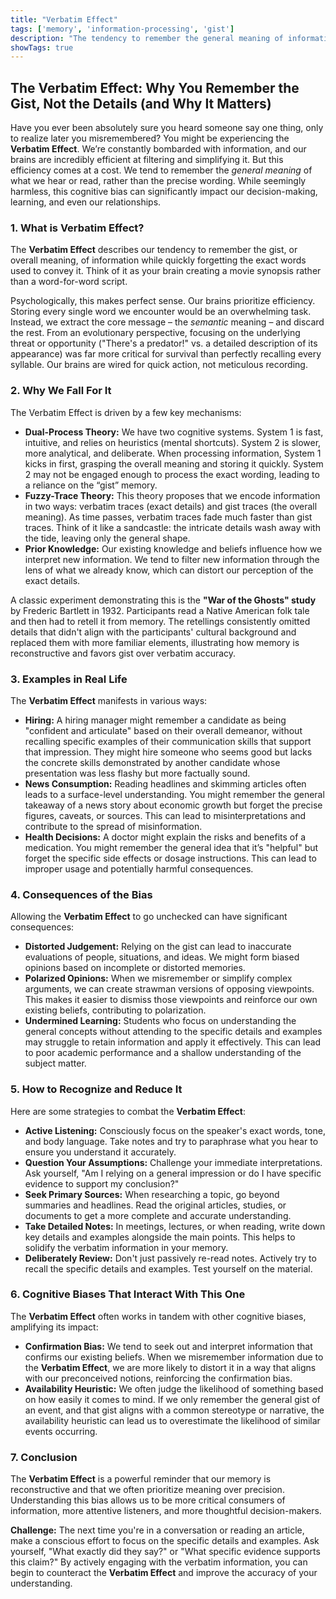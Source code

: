 ```yaml
---
title: "Verbatim Effect"
tags: ['memory', 'information-processing', 'gist']
description: "The tendency to remember the general meaning of information rather than its specific details or exact wording."
showTags: true
---
```


## The Verbatim Effect: Why You Remember the Gist, Not the Details (and Why It Matters)

Have you ever been absolutely sure you heard someone say one thing, only to realize later you misremembered? You might be experiencing the **Verbatim Effect**. We’re constantly bombarded with information, and our brains are incredibly efficient at filtering and simplifying it. But this efficiency comes at a cost. We tend to remember the *general meaning* of what we hear or read, rather than the precise wording. While seemingly harmless, this cognitive bias can significantly impact our decision-making, learning, and even our relationships.

### 1. What is Verbatim Effect?

The **Verbatim Effect** describes our tendency to remember the gist, or overall meaning, of information while quickly forgetting the exact words used to convey it. Think of it as your brain creating a movie synopsis rather than a word-for-word script.

Psychologically, this makes perfect sense. Our brains prioritize efficiency. Storing every single word we encounter would be an overwhelming task. Instead, we extract the core message – the *semantic* meaning – and discard the rest. From an evolutionary perspective, focusing on the underlying threat or opportunity ("There's a predator!" vs. a detailed description of its appearance) was far more critical for survival than perfectly recalling every syllable. Our brains are wired for quick action, not meticulous recording.

### 2. Why We Fall For It

The Verbatim Effect is driven by a few key mechanisms:

*   **Dual-Process Theory:** We have two cognitive systems. System 1 is fast, intuitive, and relies on heuristics (mental shortcuts). System 2 is slower, more analytical, and deliberate. When processing information, System 1 kicks in first, grasping the overall meaning and storing it quickly. System 2 may not be engaged enough to process the exact wording, leading to a reliance on the “gist” memory.
*   **Fuzzy-Trace Theory:** This theory proposes that we encode information in two ways: verbatim traces (exact details) and gist traces (the overall meaning). As time passes, verbatim traces fade much faster than gist traces. Think of it like a sandcastle: the intricate details wash away with the tide, leaving only the general shape.
*   **Prior Knowledge:** Our existing knowledge and beliefs influence how we interpret new information. We tend to filter new information through the lens of what we already know, which can distort our perception of the exact details.

A classic experiment demonstrating this is the **"War of the Ghosts" study** by Frederic Bartlett in 1932. Participants read a Native American folk tale and then had to retell it from memory. The retellings consistently omitted details that didn't align with the participants' cultural background and replaced them with more familiar elements, illustrating how memory is reconstructive and favors gist over verbatim accuracy.

### 3. Examples in Real Life

The **Verbatim Effect** manifests in various ways:

*   **Hiring:** A hiring manager might remember a candidate as being "confident and articulate" based on their overall demeanor, without recalling specific examples of their communication skills that support that impression. They might hire someone who seems good but lacks the concrete skills demonstrated by another candidate whose presentation was less flashy but more factually sound.
*   **News Consumption:** Reading headlines and skimming articles often leads to a surface-level understanding. You might remember the general takeaway of a news story about economic growth but forget the precise figures, caveats, or sources. This can lead to misinterpretations and contribute to the spread of misinformation.
*   **Health Decisions:** A doctor might explain the risks and benefits of a medication. You might remember the general idea that it’s "helpful" but forget the specific side effects or dosage instructions. This can lead to improper usage and potentially harmful consequences.

### 4. Consequences of the Bias

Allowing the **Verbatim Effect** to go unchecked can have significant consequences:

*   **Distorted Judgement:** Relying on the gist can lead to inaccurate evaluations of people, situations, and ideas. We might form biased opinions based on incomplete or distorted memories.
*   **Polarized Opinions:** When we misremember or simplify complex arguments, we can create strawman versions of opposing viewpoints. This makes it easier to dismiss those viewpoints and reinforce our own existing beliefs, contributing to polarization.
*   **Undermined Learning:** Students who focus on understanding the general concepts without attending to the specific details and examples may struggle to retain information and apply it effectively. This can lead to poor academic performance and a shallow understanding of the subject matter.

### 5. How to Recognize and Reduce It

Here are some strategies to combat the **Verbatim Effect**:

*   **Active Listening:** Consciously focus on the speaker's exact words, tone, and body language. Take notes and try to paraphrase what you hear to ensure you understand it accurately.
*   **Question Your Assumptions:** Challenge your immediate interpretations. Ask yourself, "Am I relying on a general impression or do I have specific evidence to support my conclusion?"
*   **Seek Primary Sources:** When researching a topic, go beyond summaries and headlines. Read the original articles, studies, or documents to get a more complete and accurate understanding.
*   **Take Detailed Notes:** In meetings, lectures, or when reading, write down key details and examples alongside the main points. This helps to solidify the verbatim information in your memory.
*   **Deliberately Review:** Don't just passively re-read notes. Actively try to recall the specific details and examples. Test yourself on the material.

### 6. Cognitive Biases That Interact With This One

The **Verbatim Effect** often works in tandem with other cognitive biases, amplifying its impact:

*   **Confirmation Bias:** We tend to seek out and interpret information that confirms our existing beliefs. When we misremember information due to the **Verbatim Effect**, we are more likely to distort it in a way that aligns with our preconceived notions, reinforcing the confirmation bias.
*   **Availability Heuristic:** We often judge the likelihood of something based on how easily it comes to mind. If we only remember the general gist of an event, and that gist aligns with a common stereotype or narrative, the availability heuristic can lead us to overestimate the likelihood of similar events occurring.

### 7. Conclusion

The **Verbatim Effect** is a powerful reminder that our memory is reconstructive and that we often prioritize meaning over precision. Understanding this bias allows us to be more critical consumers of information, more attentive listeners, and more thoughtful decision-makers.

**Challenge:** The next time you're in a conversation or reading an article, make a conscious effort to focus on the specific details and examples. Ask yourself, "What exactly did they say?" or "What specific evidence supports this claim?" By actively engaging with the verbatim information, you can begin to counteract the **Verbatim Effect** and improve the accuracy of your understanding.


